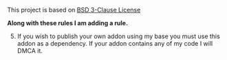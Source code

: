 This project is based on [BSD 3-Clause License](https://opensource.org/licenses/BSD-3-Clause)

**Along with these rules I am adding a rule.**

5. If you wish to publish your own addon using my base you must
   use this addon as a dependency. If your addon contains any of my code
   I will DMCA it.
